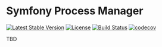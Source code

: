 # Symfony Process Manager

[![Latest Stable Version](https://poser.pugx.org/bluepsyduck/symfony-process-manager/v/stable)](https://packagist.org/packages/bluepsyduck/symfony-process-manager) [![License](https://poser.pugx.org/bluepsyduck/symfony-process-manager/license)](https://packagist.org/packages/bluepsyduck/symfony-process-manager) [![Build Status](https://travis-ci.com/BluePsyduck/symfony-process-manager.svg?branch=master)](https://travis-ci.com/BluePsyduck/symfony-process-manager) [![codecov](https://codecov.io/gh/BluePsyduck/symfony-process-manager/branch/master/graph/badge.svg)](https://codecov.io/gh/BluePsyduck/symfony-process-manager)

TBD
